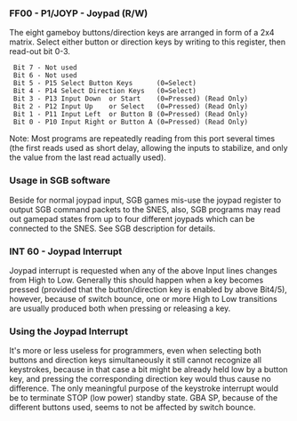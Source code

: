 ### FF00 - P1/JOYP - Joypad (R/W)

The eight gameboy buttons/direction keys are arranged in form of a 2x4
matrix. Select either button or direction keys by writing to this
register, then read-out bit 0-3.

` Bit 7 - Not used`\
` Bit 6 - Not used`\
` Bit 5 - P15 Select Button Keys      (0=Select)`\
` Bit 4 - P14 Select Direction Keys   (0=Select)`\
` Bit 3 - P13 Input Down  or Start    (0=Pressed) (Read Only)`\
` Bit 2 - P12 Input Up    or Select   (0=Pressed) (Read Only)`\
` Bit 1 - P11 Input Left  or Button B (0=Pressed) (Read Only)`\
` Bit 0 - P10 Input Right or Button A (0=Pressed) (Read Only)`

Note: Most programs are repeatedly reading from this port several times
(the first reads used as short delay, allowing the inputs to stabilize,
and only the value from the last read actually used).

### Usage in SGB software

Beside for normal joypad input, SGB games mis-use the joypad register to
output SGB command packets to the SNES, also, SGB programs may read out
gamepad states from up to four different joypads which can be connected
to the SNES. See SGB description for details.

### INT 60 - Joypad Interrupt

Joypad interrupt is requested when any of the above Input lines changes
from High to Low. Generally this should happen when a key becomes
pressed (provided that the button/direction key is enabled by above
Bit4/5), however, because of switch bounce, one or more High to Low
transitions are usually produced both when pressing or releasing a key.

### Using the Joypad Interrupt

It\'s more or less useless for programmers, even when selecting both
buttons and direction keys simultaneously it still cannot recognize all
keystrokes, because in that case a bit might be already held low by a
button key, and pressing the corresponding direction key would thus
cause no difference. The only meaningful purpose of the keystroke
interrupt would be to terminate STOP (low power) standby state. GBA SP,
because of the different buttons used, seems to not be affected by
switch bounce.

